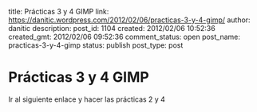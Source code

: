 title: Prácticas 3 y 4 GIMP
link: https://danitic.wordpress.com/2012/02/06/practicas-3-y-4-gimp/
author: danitic
description: 
post_id: 1104
created: 2012/02/06 10:52:36
created_gmt: 2012/02/06 09:52:36
comment_status: open
post_name: practicas-3-y-4-gimp
status: publish
post_type: post

# Prácticas 3 y 4 GIMP

Ir al siguiente enlace y hacer las prácticas 2 y 4